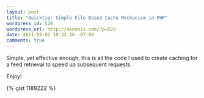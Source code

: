 ```yaml
--- 
layout: post
title: "Quicktip: Simple File Based Cache Mechanism in PHP"
wordpress_id: 528
wordpress_url: http://aknosis.com/?p=528
date: 2011-09-02 10:32:16 -07:00
comments: true
---
```

Simple, yet effective enough, this is all the code I used to create caching for a feed retrieval to speed up subsequent requests. 

Enjoy!

{% gist 1189222 %}
